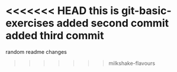 <<<<<<< HEAD
this is git-basic-exercises
added second commit
added third commit
=======
random readme changes
>>>>>>> milkshake-flavours
